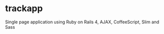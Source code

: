 trackapp
========

Single page application using Ruby on Rails 4, AJAX, CoffeeScript, Slim and Sass

